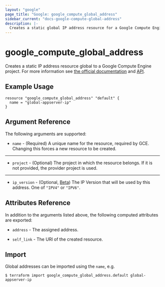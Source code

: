 ```yaml
---
layout: "google"
page_title: "Google: google_compute_global_address"
sidebar_current: "docs-google-compute-global-address"
description: |-
  Creates a static global IP address resource for a Google Compute Engine project.
---
```


# google\_compute\_global\_address

Creates a static IP address resource global to a Google Compute Engine project. For more information see
[the official documentation](https://cloud.google.com/compute/docs/instances-and-network) and
[API](https://cloud.google.com/compute/docs/reference/latest/globalAddresses).


## Example Usage

```hcl
resource "google_compute_global_address" "default" {
  name = "global-appserver-ip"
}
```

## Argument Reference

The following arguments are supported:

* `name` - (Required) A unique name for the resource, required by GCE.
    Changing this forces a new resource to be created.

- - -

* `project` - (Optional) The project in which the resource belongs. If it
is not provided, the provider project is used.

- - -

* `ip_version` - (Optional, [Beta](/docs/providers/google/index.html#beta-features))
The IP Version that will be used by this address. One of `"IPV4"` or `"IPV6"`.

## Attributes Reference

In addition to the arguments listed above, the following computed attributes are
exported:

* `address` - The assigned address.

* `self_link` - The URI of the created resource.

## Import

Global addresses can be imported using the `name`, e.g.

```
$ terraform import google_compute_global_address.default global-appserver-ip
```

